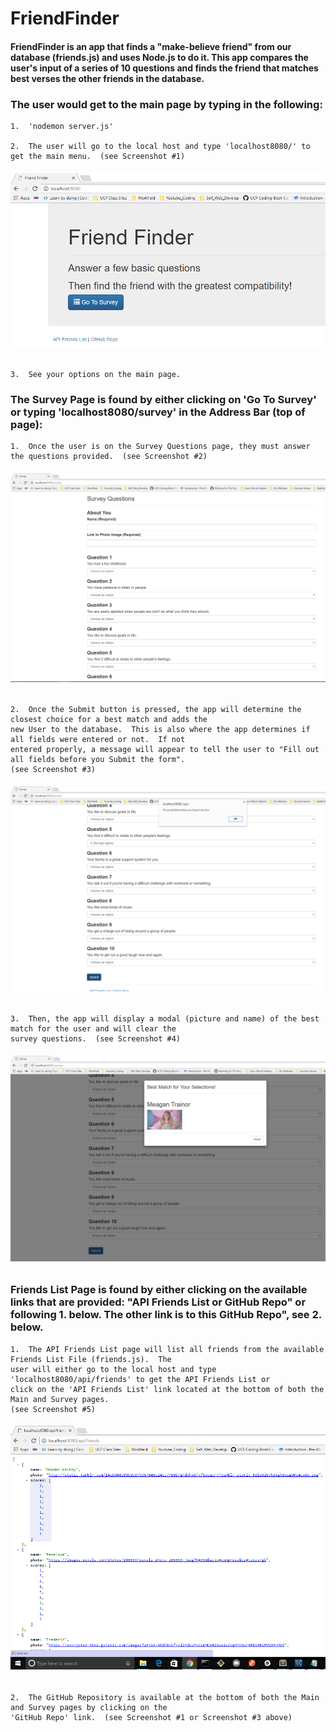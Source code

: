 # FriendFinder

####  FriendFinder is an app that finds a "make-believe friend" from our database (friends.js) and uses Node.js to do it.  This app compares the user's input of a series of 10 questions and finds the friend that matches best verses the other friends in the database.

### The user would get to the main page by typing in the following: 

    1.  'nodemon server.js'

    2.  The user will go to the local host and type 'localhost8080/' to get the main menu.  (see Screenshot #1)
    
######       ![Alt text](images/mainPage.png?raw=true "Screenshot #1")

    3.  See your options on the main page.
        
### The Survey Page is found by either clicking on 'Go To Survey' or typing 'localhost8080/survey' in the Address Bar (top of page):

    1.  Once the user is on the Survey Questions page, they must answer the questions provided.  (see Screenshot #2)
    
######       ![Alt text](images/surveypage1.png?raw=true "Screenshot #2")
    
    2.  Once the Submit button is pressed, the app will determine the closest choice for a best match and adds the 
    new User to the database.  This is also where the app determines if all fields were entered or not.  If not 
    entered properly, a message will appear to tell the user to "Fill out all fields before you Submit the form".
    (see Screenshot #3)
    
######       ![Alt text](images/surveypage2.png?raw=true "Screenshot #3")
	
    3.  Then, the app will display a modal (picture and name) of the best match for the user and will clear the 
    survey questions.  (see Screenshot #4)
    
######       ![Alt text](images/modalAndClear.png?raw=true "Screenshot #4")

### Friends List Page is found by either clicking on the available links that are provided: "API Friends List or GitHub Repo" or following 1. below.  The other link is to this GitHub Repo", see 2. below.  

    1.  The API Friends List page will list all friends from the available Friends List File (friends.js).  The 
    user will either go to the local host and type 'localhost8080/api/friends' to get the API Friends List or 
    click on the 'API Friends List' link located at the bottom of both the Main and Survey pages.
    (see Screenshot #5)
    
######       ![Alt text](images/apiFriends.png?raw=true "Screenshot #5")
	
    2.  The GitHub Repository is available at the bottom of both the Main and Survey pages by clicking on the 
    'GitHub Repo' link.  (see Screenshot #1 or Screenshot #3 above)
